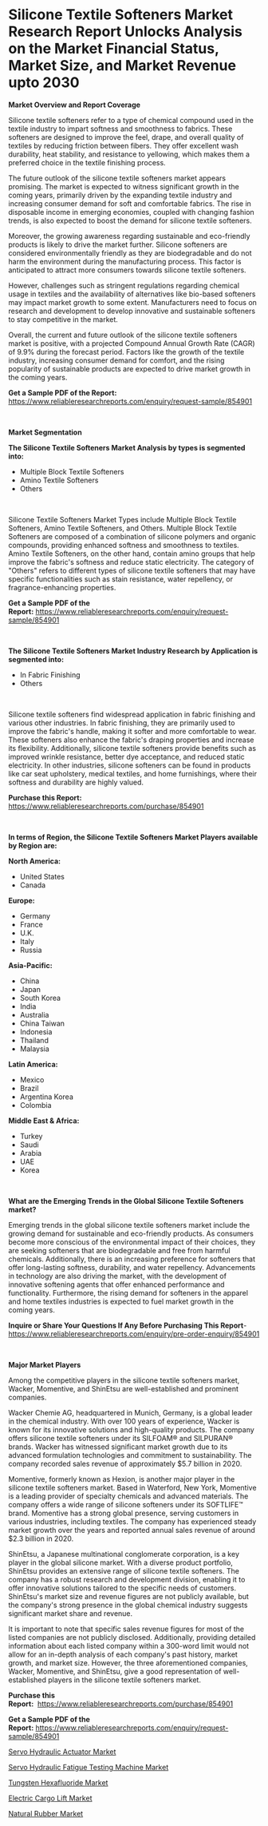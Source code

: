 <p><h1>Silicone Textile Softeners Market Research Report Unlocks Analysis on the Market Financial Status, Market Size, and Market Revenue upto 2030</h1></p><p><strong>Market Overview and Report Coverage</strong></p>
<p><p>Silicone textile softeners refer to a type of chemical compound used in the textile industry to impart softness and smoothness to fabrics. These softeners are designed to improve the feel, drape, and overall quality of textiles by reducing friction between fibers. They offer excellent wash durability, heat stability, and resistance to yellowing, which makes them a preferred choice in the textile finishing process.</p><p>The future outlook of the silicone textile softeners market appears promising. The market is expected to witness significant growth in the coming years, primarily driven by the expanding textile industry and increasing consumer demand for soft and comfortable fabrics. The rise in disposable income in emerging economies, coupled with changing fashion trends, is also expected to boost the demand for silicone textile softeners.</p><p>Moreover, the growing awareness regarding sustainable and eco-friendly products is likely to drive the market further. Silicone softeners are considered environmentally friendly as they are biodegradable and do not harm the environment during the manufacturing process. This factor is anticipated to attract more consumers towards silicone textile softeners.</p><p>However, challenges such as stringent regulations regarding chemical usage in textiles and the availability of alternatives like bio-based softeners may impact market growth to some extent. Manufacturers need to focus on research and development to develop innovative and sustainable softeners to stay competitive in the market.</p><p>Overall, the current and future outlook of the silicone textile softeners market is positive, with a projected Compound Annual Growth Rate (CAGR) of 9.9% during the forecast period. Factors like the growth of the textile industry, increasing consumer demand for comfort, and the rising popularity of sustainable products are expected to drive market growth in the coming years.</p></p>
<p><strong>Get a Sample PDF of the Report:</strong> <a href="https://www.reliableresearchreports.com/enquiry/request-sample/854901">https://www.reliableresearchreports.com/enquiry/request-sample/854901</a></p>
<p>&nbsp;</p>
<p><strong>Market Segmentation</strong></p>
<p><strong>The Silicone Textile Softeners Market Analysis by types is segmented into:</strong></p>
<p><ul><li>Multiple Block Textile Softeners</li><li>Amino Textile Softeners</li><li>Others</li></ul></p>
<p>&nbsp;</p>
<p><p>Silicone Textile Softeners Market Types include Multiple Block Textile Softeners, Amino Textile Softeners, and Others. Multiple Block Textile Softeners are composed of a combination of silicone polymers and organic compounds, providing enhanced softness and smoothness to textiles. Amino Textile Softeners, on the other hand, contain amino groups that help improve the fabric's softness and reduce static electricity. The category of "Others" refers to different types of silicone textile softeners that may have specific functionalities such as stain resistance, water repellency, or fragrance-enhancing properties.</p></p>
<p><strong>Get a Sample PDF of the Report:</strong>&nbsp;<a href="https://www.reliableresearchreports.com/enquiry/request-sample/854901">https://www.reliableresearchreports.com/enquiry/request-sample/854901</a></p>
<p>&nbsp;</p>
<p><strong>The Silicone Textile Softeners Market Industry Research by Application is segmented into:</strong></p>
<p><ul><li>In Fabric Finishing</li><li>Others</li></ul></p>
<p>&nbsp;</p>
<p><p>Silicone textile softeners find widespread application in fabric finishing and various other industries. In fabric finishing, they are primarily used to improve the fabric's handle, making it softer and more comfortable to wear. These softeners also enhance the fabric's draping properties and increase its flexibility. Additionally, silicone textile softeners provide benefits such as improved wrinkle resistance, better dye acceptance, and reduced static electricity. In other industries, silicone softeners can be found in products like car seat upholstery, medical textiles, and home furnishings, where their softness and durability are highly valued.</p></p>
<p><strong>Purchase this Report:</strong>&nbsp; <a href="https://www.reliableresearchreports.com/purchase/854901">https://www.reliableresearchreports.com/purchase/854901</a></p>
<p>&nbsp;</p>
<p><strong>In terms of Region, the Silicone Textile Softeners Market Players available by Region are:</strong></p>
<p>
    <p> <strong> North America: </strong>
        <ul>
            <li>United States</li>
            <li>Canada</li>
        </ul>
        </p> 
    <p> <strong> Europe: </strong>
        <ul>
            <li>Germany</li>
            <li>France</li>
            <li>U.K.</li>
            <li>Italy</li>
            <li>Russia</li>
        </ul>
        </p> 
    <p> <strong> Asia-Pacific: </strong>
        <ul>
            <li>China</li>
            <li>Japan</li>
            <li>South Korea</li>
            <li>India</li>
            <li>Australia</li>
            <li>China Taiwan</li>
            <li>Indonesia</li>
            <li>Thailand</li>
            <li>Malaysia</li>
        </ul>
        </p> 
    <p> <strong> Latin America: </strong>
        <ul>
            <li>Mexico</li>
            <li>Brazil</li>
            <li>Argentina Korea</li>
            <li>Colombia</li>
        </ul>
        </p> 
    <p> <strong> Middle East & Africa: </strong>
        <ul>
            <li>Turkey</li>
            <li>Saudi</li>
            <li>Arabia</li>
            <li>UAE</li>
            <li>Korea</li>
        </ul>
    </p>
    </p>
<p>&nbsp;</p>
<p><strong>What are the Emerging Trends in the Global Silicone Textile Softeners market?</strong></p>
<p><p>Emerging trends in the global silicone textile softeners market include the growing demand for sustainable and eco-friendly products. As consumers become more conscious of the environmental impact of their choices, they are seeking softeners that are biodegradable and free from harmful chemicals. Additionally, there is an increasing preference for softeners that offer long-lasting softness, durability, and water repellency. Advancements in technology are also driving the market, with the development of innovative softening agents that offer enhanced performance and functionality. Furthermore, the rising demand for softeners in the apparel and home textiles industries is expected to fuel market growth in the coming years.</p></p>
<p><strong>Inquire or Share Your Questions If Any Before Purchasing This Report</strong>- <a href="https://www.reliableresearchreports.com/enquiry/pre-order-enquiry/854901">https://www.reliableresearchreports.com/enquiry/pre-order-enquiry/854901</a></p>
<p>&nbsp;</p>
<p><strong>Major Market Players</strong></p>
<p><p>Among the competitive players in the silicone textile softeners market, Wacker, Momentive, and ShinEtsu are well-established and prominent companies. </p><p>Wacker Chemie AG, headquartered in Munich, Germany, is a global leader in the chemical industry. With over 100 years of experience, Wacker is known for its innovative solutions and high-quality products. The company offers silicone textile softeners under its SILFOAM® and SILPURAN® brands. Wacker has witnessed significant market growth due to its advanced formulation technologies and commitment to sustainability. The company recorded sales revenue of approximately $5.7 billion in 2020. </p><p>Momentive, formerly known as Hexion, is another major player in the silicone textile softeners market. Based in Waterford, New York, Momentive is a leading provider of specialty chemicals and advanced materials. The company offers a wide range of silicone softeners under its SOFTLIFE™ brand. Momentive has a strong global presence, serving customers in various industries, including textiles. The company has experienced steady market growth over the years and reported annual sales revenue of around $2.3 billion in 2020. </p><p>ShinEtsu, a Japanese multinational conglomerate corporation, is a key player in the global silicone market. With a diverse product portfolio, ShinEtsu provides an extensive range of silicone textile softeners. The company has a robust research and development division, enabling it to offer innovative solutions tailored to the specific needs of customers. ShinEtsu's market size and revenue figures are not publicly available, but the company's strong presence in the global chemical industry suggests significant market share and revenue.</p><p>It is important to note that specific sales revenue figures for most of the listed companies are not publicly disclosed. Additionally, providing detailed information about each listed company within a 300-word limit would not allow for an in-depth analysis of each company's past history, market growth, and market size. However, the three aforementioned companies, Wacker, Momentive, and ShinEtsu, give a good representation of well-established players in the silicone textile softeners market.</p></p>
<p><strong>Purchase this Report:</strong>&nbsp;&nbsp;<a href="https://www.reliableresearchreports.com/purchase/854901">https://www.reliableresearchreports.com/purchase/854901</a></p>
<p></p>
<p><strong>Get a Sample PDF of the Report:</strong>&nbsp;<a href="https://www.reliableresearchreports.com/enquiry/request-sample/854901">https://www.reliableresearchreports.com/enquiry/request-sample/854901</a></p>
<p><p><a href="https://medium.com/@roscoemayer1990/servo-hydraulic-actuator-market-comprehensive-assessment-by-type-application-and-geography-35db121ea13a">Servo Hydraulic Actuator Market</a></p><p><a href="https://medium.com/@noemiharvey05/servo-hydraulic-fatigue-testing-machine-market-the-key-to-successful-business-strategy-forecast-e40bf99e9d12">Servo Hydraulic Fatigue Testing Machine Market</a></p><p><a href="https://github.com/amonskiyk/Market-Research-Report-List-1/blob/main/tungsten-hexafluoride-market.md">Tungsten Hexafluoride Market</a></p><p><a href="https://medium.com/@adolfoadams1988/electric-cargo-lift-market-trends-and-market-analysis-forecasted-for-period-2023-2030-70bbc5e4d1a0">Electric Cargo Lift Market</a></p><p><a href="https://github.com/RoccoManning/Market-Research-Report-List-2/blob/main/natural-rubber-market.md">Natural Rubber Market</a></p></p>